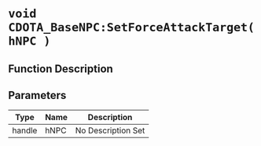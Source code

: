 # `void CDOTA_BaseNPC:SetForceAttackTarget(hNPC )`
## Function Description

## Parameters
Type|Name|Description
--|--|--
handle|hNPC|No Description Set
